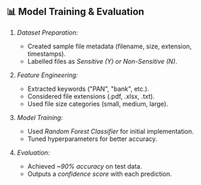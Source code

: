 ## 📊 Model Training & Evaluation

1. *Dataset Preparation:*

   - Created sample file metadata (filename, size, extension, timestamps).
   - Labelled files as *Sensitive (Y) or Non-Sensitive (N)*.

2. *Feature Engineering:*

   - Extracted keywords ("PAN", "bank", etc.).
   - Considered file extensions (.pdf, .xlsx, .txt).
   - Used file size categories (small, medium, large).

3. *Model Training:*

   - Used *Random Forest Classifier* for initial implementation.
   - Tuned hyperparameters for better accuracy.

4. *Evaluation:*

   - Achieved *\~90% accuracy* on test data.
   - Outputs a *confidence score* with each prediction.
